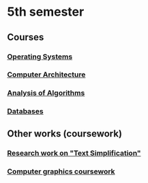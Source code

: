# 5th semester

## Courses

### [Operating Systems](https://github.com/alena-zayts/BMSTU_5sem_operating_systems)

### [Computer Architecture](https://github.com/alena-zayts/BMSTU_5sem_computer_architecture)

### [Analysis of Algorithms](https://github.com/alena-zayts/BMSTU_5sem_analysis_of_algorithms)

### [Databases](https://github.com/alena-zayts/BMSTU_5sem_databases)

## Other works (coursework)

### [Research work on "Text Simplification"](https://github.com/alena-zayts/BMSTU_5sem_research_work)

### [Computer graphics coursework](https://github.com/alena-zayts/BMSTU_5sem_computer_graphics_course_project)
